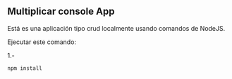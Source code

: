 ## Multiplicar console App

Está es una aplicación tipo crud localmente usando comandos de NodeJS.

Ejecutar este comando:

1.-

```npm install```

